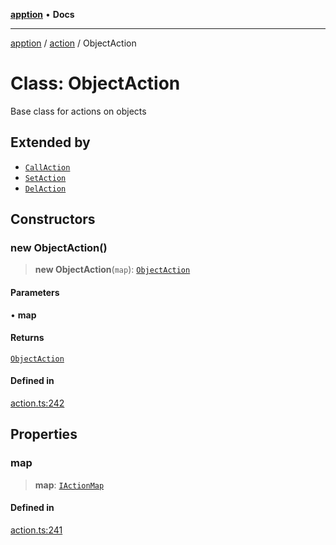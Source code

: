 [**apption**](../../README.md) • **Docs**

***

[apption](../../modules.md) / [action](../README.md) / ObjectAction

# Class: ObjectAction

Base class for actions on objects

## Extended by

- [`CallAction`](CallAction.md)
- [`SetAction`](SetAction.md)
- [`DelAction`](DelAction.md)

## Constructors

### new ObjectAction()

> **new ObjectAction**(`map`): [`ObjectAction`](ObjectAction.md)

#### Parameters

• **map**

#### Returns

[`ObjectAction`](ObjectAction.md)

#### Defined in

[action.ts:242](https://github.com/mksunny1/apption/blob/1b614adcd1980e91a6414cd2431809f5010e6ec2/src/action.ts#L242)

## Properties

### map

> **map**: [`IActionMap`](../type-aliases/IActionMap.md)

#### Defined in

[action.ts:241](https://github.com/mksunny1/apption/blob/1b614adcd1980e91a6414cd2431809f5010e6ec2/src/action.ts#L241)
